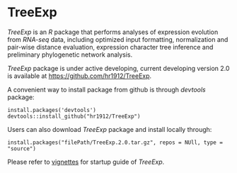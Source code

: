 TreeExp
=======

*TreeExp* is an *R* package that performs analyses of expression
evolution from *RNA-seq* data, including optimized input formatting,
normalization and pair-wise distance evaluation, expression character
tree inference and preliminary phylogenetic network analysis.

*TreeExp* package is under active developing, current developing version
2.0 is available at <https://github.com/hr1912/TreeExp>.

A convenient way to install package from github is through *devtools*
package:

    install.packages('devtools')
    devtools::install_github("hr1912/TreeExp")

Users can also download *TreeExp* package and install locally through:

    install.packages("filePath/TreeExp.2.0.tar.gz", repos = NUll, type = "source")

Please refer to
[vignettes](https://github.com/hr1912/TreeExp/tree/master/vignettes) for
startup guide of *TreeExp*.

